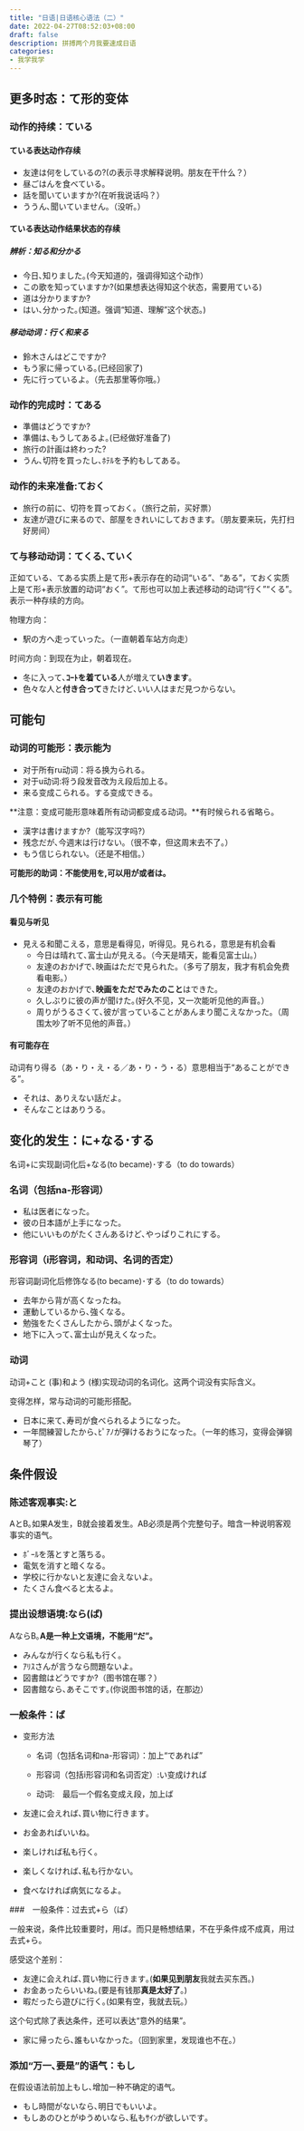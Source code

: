 ```yaml
---
title: "日语|日语核心语法（二）"
date: 2022-04-27T08:52:03+08:00
draft: false
description: 拼搏两个月我要速成日语
categories: 
- 我学我学
---
```


## 更多时态：て形的变体

### 动作的持续：ている

#### ている表达动作存续

* 友達は何をしているの?(の表示寻求解释说明。朋友在干什么？）
* 昼ごはんを食べている｡
* 話を聞いていますか?(在听我说话吗？）
* ううん､聞いていません｡（没听。）

#### ている表达动作结果状态的存续

##### 辨析：知る和分かる

* 今日､知りました｡(今天知道的，强调得知这个动作）
* この歌を知っていますか?(如果想表达得知这个状态，需要用ている)
* 道は分かりますか?
* はい､分かった｡(知道。强调“知道、理解”这个状态。)

##### 移动动词：行く和来る

* 鈴木さんはどこですか?
* もう家に帰っている｡(已经回家了)
* 先に行っているよ｡（先去那里等你哦。）

### 动作的完成时：てある

* 準備はどうですか?
* 準備は､もうしてあるよ｡(已经做好准备了)
* 旅行の計画は終わった?
* うん､切符を買ったし､ﾎﾃﾙを予約もしてある｡

### 动作的未来准备:ておく

* 旅行の前に、切符を買っておく。（旅行之前，买好票）
* 友達が遊びに来るので、部屋をきれいにしておきます。（朋友要来玩，先打扫好房间）

### て与移动动词：てくる､ていく

正如ている、てある实质上是て形+表示存在的动词“いる”、“ある”，ておく实质上是て形+表示放置的动词“おく”。て形也可以加上表述移动的动词“行く”“くる”｡表示一种存续的方向。

物理方向：

* 駅の方へ走っていった｡（一直朝着车站方向走）

时间方向：到现在为止，朝着现在。

* 冬に入って､**ｺｰﾄを着ている**人が増えて**いきます**｡
* 色々な人と**付き合って**きたけど､いい人はまだ見つからない｡

## 可能句

### 动词的可能形：表示能为

* 对于所有ru动词：将る换为られる｡
* 对于u动词:将う段发音改为え段后加上る｡
* 来る变成こられる。する变成できる。

**注意：变成可能形意味着所有动词都变成る动词。**有时候られる省略ら。

* 漢字は書けますか?（能写汉字吗?）
* 残念だが､今週末は行けない｡（很不幸，但这周末去不了。）
* もう信じられない｡（还是不相信。）

**可能形的助词：不能使用を,可以用が或者は。**

### 几个特例：表示有可能

#### 看见与听见

* 見える和聞こえる，意思是看得见，听得见。見られる，意思是有机会看
  * 今日は晴れて､富士山が見える｡（今天是晴天，能看见富士山。）
  * 友達のおかげで､映画はただで見られた｡（多亏了朋友，我才有机会免费看电影。）
  * 友達のおかげで､**映画をただでみたのこと**はできた｡
  * 久しぶりに彼の声が聞けた｡(好久不见，又一次能听见他的声音。）
  * 周りがうるさくて､彼が言っていることがあんまり聞こえなかった｡（周围太吵了听不见他的声音。）

#### 有可能存在

动词有り得る（あ・り・え・る／あ・り・う・る）意思相当于“あることができる”。

* それは、ありえない話だよ。
* そんなことはありうる。

## 变化的发生：に+なる･する

名词+に实现副词化后+なる(to became)･する（to do towards）

### 名词（包括na-形容词）

* 私は医者になった｡
* 彼の日本語が上手になった｡
* 他にいいものがたくさんあるけど､やっぱりこれにする｡

### 形容词（i形容词，和动词、名词的否定）

形容词副词化后修饰なる(to became)･する（to do towards）

* 去年から背が高くなったね｡
* 運動しているから､強くなる｡
* 勉強をたくさんしたから､頭がよくなった｡
* 地下に入って､富士山が見えくなった｡

### 动词

动词+こと (事)和よう (様)实现动词的名词化。这两个词没有实际含义。

变得怎样，常与动词的可能形搭配。

* 日本に来て､寿司が食べられるようになった｡
* 一年間練習したから､ﾋﾟｱﾉが弾けるおうになった｡（一年的练习，变得会弹钢琴了）

## 条件假设

### 陈述客观事实:と

AとB｡如果A发生，B就会接着发生。AB必须是两个完整句子。暗含一种说明客观事实的语气。

* ﾎﾞｰﾙを落とすと落ちる｡
* 電気を消すと暗くなる｡
* 学校に行かないと友達に会えないよ｡
* たくさん食べると太るよ｡

### 提出设想语境:なら(ば)

AならB｡**A是一种上文语境，不能用“だ”｡**

* みんなが行くなら私も行く｡
* ｱﾘｽさんが言うなら問題ないよ｡
* 図書館はどうですか?（图书馆在哪？）
* 図書館なら､あそこです｡(你说图书馆的话，在那边）

### 一般条件：ば

* 变形方法

  * 名词（包括名词和na-形容词）：加上“であれば”

  * 形容词（包括i形容词和名词否定）:い变成ければ

  * 动词:　最后一个假名变成え段，加上ば

* 友達に会えれば､買い物に行きます｡

* お金あればいいね｡

* 楽しければ私も行く｡

* 楽しくなければ､私も行かない｡

* 食べなければ病気になるよ｡

###　一般条件：过去式+ら（ば）

一般来说，条件比较重要时，用ば。而只是畅想结果，不在乎条件成不成真，用过去式+ら。

感受这个差别：

* 友達に会えれば､買い物に行きます｡(**如果见到朋友**我就去买东西。)
* お金あったらいいね｡(要是有钱那**真是太好了**。)
* 暇だったら遊びに行く｡(如果有空，我就去玩。）

这个句式除了表达条件，还可以表达“意外的结果”。

* 家に帰ったら､誰もいなかった｡（回到家里，发现谁也不在。）

### 添加“万一､要是”的语气：もし

在假设语法前加上もし､增加一种不确定的语气。

* もし時間がないなら､明日でもいいよ｡
* もしあのひとがゆうめいなら､私もｻｲﾝが欲しいです｡



















